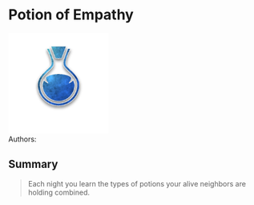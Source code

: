 # Potion of Empathy
<img src="https://raw.githubusercontent.com/yoyosource/BOTC-HomeBrew/master/Potion/Blue/Potion of Empathy/image.png" alt="drawing" width="200"/>\
Authors: 

## Summary
> Each night you learn the types of potions your alive neighbors are holding combined.

